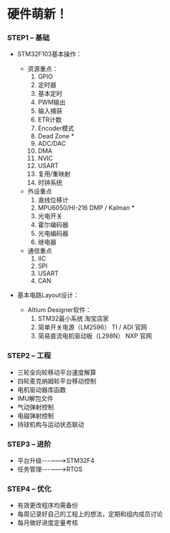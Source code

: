# 硬件萌新！

### STEP1 – 基础
- STM32F103基本操作：
    - 资源重点：
      1.	GPIO
      2.	定时器
        1.	基本定时
        2.	PWM输出
        3.	输入捕获
        4.	ETR计数
        5.	Encoder模式
        6.	Dead Zone  *
      3.	ADC/DAC
      4.	DMA
      5.	NVIC
      6.	USART
      7.	复用/重映射
      8.	时钟系统
  - 外设重点
    1.	直线位移计
    2.	MPU6050/HI-216
        DMP / Kalman   *
    3.	光电开关
    4.	霍尔编码器
    5.	光电编码器
    6.	继电器
  - 通信重点
    1.	IIC
    2.	SPI
    3.	USART
    4.	CAN

- 基本电路Layout设计：
  - Altium Designer软件：
      1.	STM32最小系统 淘宝店家
      2.	简单开关电源（LM2596） TI / ADI 官网
      3.	简易直流电机驱动板（L298N） NXP 官网

### STEP2 – 工程
- 三轮全向轮移动平台速度解算
- 四轮麦克纳姆轮平台移动控制
- 电机驱动器库函数
- IMU解包文件
- 气动弹射控制
- 电磁弹射控制
- 持球机构与运动状态联动


### STEP3 – 进阶
- 平台升级------>STM32F4
- 任务管理------>RTOS


### STEP4 – 优化
- 有效更改程序均需备份
- 每周记录好自己的工程上的想法，定期和组内成员讨论
- 每月做好进度定量考核
